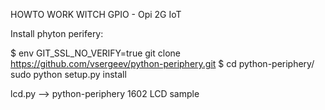 HOWTO WORK WITCH GPIO - Opi 2G IoT



Install phyton perifery:

$ env GIT_SSL_NO_VERIFY=true git clone https://github.com/vsergeev/python-periphery.git
$ cd python-periphery/
sudo python setup.py install


lcd.py --> python-periphery 1602 LCD sample
